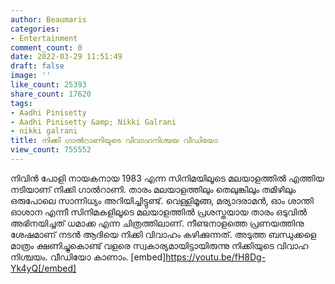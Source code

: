 ```yaml
---
author: Beaumaris
categories:
- Entertainment
comment_count: 0
date: 2022-03-29 11:51:49
draft: false
image: ''
like_count: 25393
share_count: 17620
tags:
- Aadhi Pinisetty
- Aadhi Pinisetty &amp; Nikki Galrani
- nikki galrani
title: നിക്കി ഗാൽറാണിയുടെ വിവാഹനിശ്ചയ വീഡിയോ
view_count: 755552
---
```


നിവിൻ പോളി നായകനായ 1983 എന്ന സിനിമയിലൂടെ മലയാളത്തിൽ എത്തിയ നടിയാണ് നിക്കി ഗാൽറാണി. താരം മലയാളത്തിലും തെലുങ്കിലും തമിഴിലും ഒരുപോലെ സാന്നിധ്യം അറിയിച്ചിട്ടുണ്ട്. വെള്ളിമൂങ്ങ, മര്യാദരാമൻ, ഓം ശാന്തി ഓശാന എന്നീ സിനിമകളിലൂടെ മലയാളത്തിൽ പ്രശസ്തയായ താരം ഒടുവിൽ അഭിനയിച്ചത് ധമാക്ക എന്ന ചിത്രത്തിലാണ്. നീണ്ടനാളത്തെ പ്രണയത്തിനു ശേഷമാണ് നടൻ ആദിയെ നിക്കി വിവാഹം കഴിക്കുന്നത്. അടുത്ത ബന്ധുക്കളെ മാത്രം ക്ഷണിച്ചുകൊണ്ട് വളരെ സ്വകാര്യമായിട്ടായിരുന്നു നിക്കിയുടെ വിവാഹ നിശ്ചയം. വീഡിയോ കാണാം. [embed]https://youtu.be/fH8Dg-Yk4yQ[/embed]